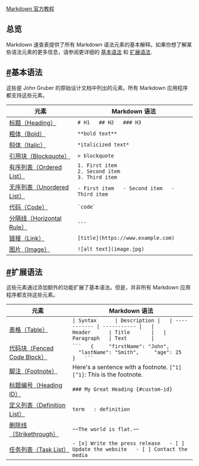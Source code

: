 
[Markdown 官方教程](https://markdown.com.cn/)



## 总览

Markdown 速查表提供了所有 Markdown 语法元素的基本解释。如果你想了解某些语法元素的更多信息，请参阅更详细的 [基本语法](https://markdown.com.cn/basic-syntax) 和 [扩展语法](https://markdown.com.cn/extended-syntax).

## [#](https://markdown.com.cn/cheat-sheet.html#%E5%9F%BA%E6%9C%AC%E8%AF%AD%E6%B3%95)基本语法

这些是 John Gruber 的原始设计文档中列出的元素。所有 Markdown 应用程序都支持这些元素。

|元素|Markdown 语法|
|---|---|
|[标题（Heading）](https://markdown.com.cn/basic-syntax/headings.html)|`# H1   ## H2   ### H3`|
|[粗体（Bold）](https://markdown.com.cn/basic-syntax/bold.html)|`**bold text**`|
|[斜体（Italic）](https://markdown.com.cn/basic-syntax/italic.html)|`*italicized text*`|
|[引用块（Blockquote）](https://markdown.com.cn/basic-syntax/blockquotes.html)|`> blockquote`|
|[有序列表（Ordered List）](https://markdown.com.cn/basic-syntax/ordered-lists.html)|`1. First item`  <br>`2. Second item`  <br>`3. Third item`|
|[无序列表（Unordered List）](https://markdown.com.cn/basic-syntax/unordered-lists.html)|`- First item   - Second item   - Third item   `|
|[代码（Code）](https://markdown.com.cn/basic-syntax/code.html)|`` `code` ``|
|[分隔线（Horizontal Rule）](https://markdown.com.cn/basic-syntax/horizontal-rules.html)|`---`|
|[链接（Link）](https://markdown.com.cn/basic-syntax/links.html)|`[title](https://www.example.com)`|
|[图片（Image）](https://markdown.com.cn/basic-syntax/images.html)|`![alt text](image.jpg)`|

## [#](https://markdown.com.cn/cheat-sheet.html#%E6%89%A9%E5%B1%95%E8%AF%AD%E6%B3%95)扩展语法

这些元素通过添加额外的功能扩展了基本语法。但是，并非所有 Markdown 应用程序都支持这些元素。

| 元素                                                                                        | Markdown 语法                                                                                                                                 |
| ----------------------------------------------------------------------------------------- | ------------------------------------------------------------------------------------------------------------------------------------------- |
| [表格（Table）](https://markdown.com.cn/extended-syntax/tables.html)                          | `\| Syntax      \| Description \|   \| ----------- \| ----------- \|   \| Header      \| Title       \|   \| Paragraph   \| Text        \|` |
| [代码块（Fenced Code Block）](https://markdown.com.cn/extended-syntax/fenced-code-blocks.html) | ` ```   {     "firstName": "John",     "lastName": "Smith",     "age": 25   }   ``` `                                                       |
| [脚注（Footnote）](https://markdown.com.cn/extended-syntax/footnotes.html)                    | Here's a sentence with a footnote. `[^1]`  <br>`[^1]`: This is the footnote.                                                                |
| [标题编号（Heading ID）](https://markdown.com.cn/extended-syntax/heading-ids.html)              | `### My Great Heading {#custom-id}`                                                                                                         |
| [定义列表（Definition List）](https://markdown.com.cn/extended-syntax/definition-lists.html)    | `term   : definition`                                                                                                                       |
| [删除线（Strikethrough）](https://markdown.com.cn/extended-syntax/strikethrough.html)          | `~~The world is flat.~~`                                                                                                                    |
| [任务列表（Task List）](https://markdown.com.cn/extended-syntax/task-lists.html)                | `- [x] Write the press release   - [ ] Update the website   - [ ] Contact the media`                                                        |
